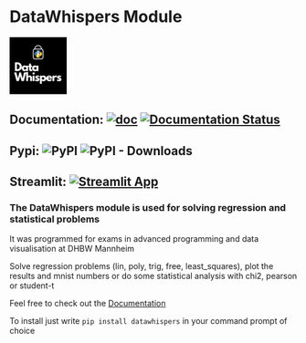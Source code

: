 # DataWhispers Module

![DataWhispers Logo](https://github.com/GermanPaul12/datawhispers/blob/main/assets/logo.png?raw=true)

## Documentation: [![doc](https://img.shields.io/badge/Made%20with-Sphinx-1f425f.svg)](https://germanpaul12.github.io/datawhispers/) [![Documentation Status](https://readthedocs.org/projects/datawhispers/badge/?version=latest)](https://datawhispers.readthedocs.io/en/latest/?badge=latest)

## Pypi: ![PyPI](https://img.shields.io/pypi/v/datawhispers) ![PyPI - Downloads](https://img.shields.io/pypi/dm/datawhispers)

## Streamlit: [![Streamlit App](https://static.streamlit.io/badges/streamlit_badge_black_white.svg)](https://datawhispers.streamlit.app/)

### The **DataWhispers** module is used for solving regression and statistical problems

It was programmed for exams in advanced programming and data visualisation at DHBW Mannheim

Solve regression problems (lin, poly, trig, free, least_squares), plot the results and mnist numbers or do some statistical analysis with chi2, pearson or student-t

Feel free to check out the [Documentation](https://datawhispers.readthedocs.io/en/latest/index.html)

To install just write ```pip install datawhispers``` in your command prompt of choice
